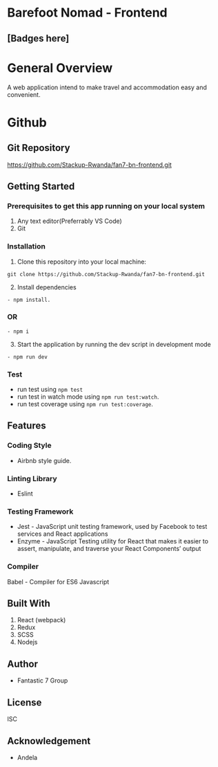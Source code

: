 # Barefoot Nomad - Frontend
## [Badges here]

# General Overview
A web application intend to make travel and accommodation easy and convenient.

# Github 

## Git Repository

https://github.com/Stackup-Rwanda/fan7-bn-frontend.git

<!-- ## Server side hosted on Heroku

https://barefoot-nomad-staging.herokuapp.com/ -->

## Getting Started

### Prerequisites to get this app running on your local system

1. Any text editor(Preferrably VS Code)
2. Git

### Installation
1. Clone this repository into your local machine:

```
git clone https://github.com/Stackup-Rwanda/fan7-bn-frontend.git
```
2. Install dependencies 
```
- npm install.
```
### OR
```
- npm i
```
3. Start the application by running the dev script in development mode

```
- npm run dev
``` 
### Test
 
- run test using ```npm test```
- run test in watch mode using ```npm run test:watch```.
- run test coverage using ```npm run test:coverage```.
 

## Features


### Coding Style

- Airbnb style guide.

### Linting Library
- Eslint 

### Testing Framework
- Jest     - JavaScript unit testing framework, used by Facebook to test services and React applications
- Enzyme      - JavaScript Testing utility for React that makes it easier to assert, manipulate, and traverse your React Components’ output

### Compiler
Babel - Compiler for ES6 Javascript
 
## Built With


1. React (webpack)
2. Redux
3. SCSS
4. Nodejs

## Author

- Fantastic 7 Group

## License
ISC

## Acknowledgement

- Andela

